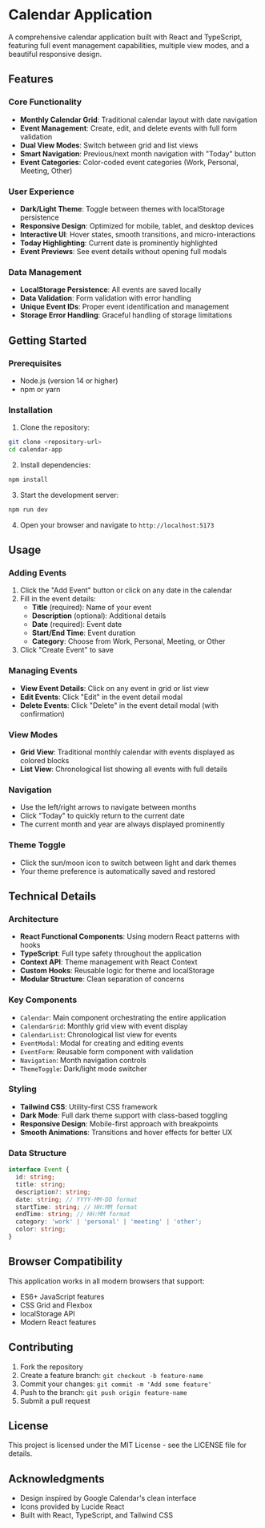 # Calendar Application

A comprehensive calendar application built with React and TypeScript, featuring full event management capabilities, multiple view modes, and a beautiful responsive design.

## Features

### Core Functionality
- **Monthly Calendar Grid**: Traditional calendar layout with date navigation
- **Event Management**: Create, edit, and delete events with full form validation
- **Dual View Modes**: Switch between grid and list views
- **Smart Navigation**: Previous/next month navigation with "Today" button
- **Event Categories**: Color-coded event categories (Work, Personal, Meeting, Other)

### User Experience
- **Dark/Light Theme**: Toggle between themes with localStorage persistence
- **Responsive Design**: Optimized for mobile, tablet, and desktop devices
- **Interactive UI**: Hover states, smooth transitions, and micro-interactions
- **Today Highlighting**: Current date is prominently highlighted
- **Event Previews**: See event details without opening full modals

### Data Management
- **LocalStorage Persistence**: All events are saved locally
- **Data Validation**: Form validation with error handling
- **Unique Event IDs**: Proper event identification and management
- **Storage Error Handling**: Graceful handling of storage limitations

## Getting Started

### Prerequisites
- Node.js (version 14 or higher)
- npm or yarn

### Installation

1. Clone the repository:
```bash
git clone <repository-url>
cd calendar-app
```

2. Install dependencies:
```bash
npm install
```

3. Start the development server:
```bash
npm run dev
```

4. Open your browser and navigate to `http://localhost:5173`

## Usage

### Adding Events
1. Click the "Add Event" button or click on any date in the calendar
2. Fill in the event details:
   - **Title** (required): Name of your event
   - **Description** (optional): Additional details
   - **Date** (required): Event date
   - **Start/End Time**: Event duration
   - **Category**: Choose from Work, Personal, Meeting, or Other
3. Click "Create Event" to save

### Managing Events
- **View Event Details**: Click on any event in grid or list view
- **Edit Events**: Click "Edit" in the event detail modal
- **Delete Events**: Click "Delete" in the event detail modal (with confirmation)

### View Modes
- **Grid View**: Traditional monthly calendar with events displayed as colored blocks
- **List View**: Chronological list showing all events with full details

### Navigation
- Use the left/right arrows to navigate between months
- Click "Today" to quickly return to the current date
- The current month and year are always displayed prominently

### Theme Toggle
- Click the sun/moon icon to switch between light and dark themes
- Your theme preference is automatically saved and restored

## Technical Details

### Architecture
- **React Functional Components**: Using modern React patterns with hooks
- **TypeScript**: Full type safety throughout the application
- **Context API**: Theme management with React Context
- **Custom Hooks**: Reusable logic for theme and localStorage
- **Modular Structure**: Clean separation of concerns

### Key Components
- `Calendar`: Main component orchestrating the entire application
- `CalendarGrid`: Monthly grid view with event display
- `CalendarList`: Chronological list view for events
- `EventModal`: Modal for creating and editing events
- `EventForm`: Reusable form component with validation
- `Navigation`: Month navigation controls
- `ThemeToggle`: Dark/light mode switcher

### Styling
- **Tailwind CSS**: Utility-first CSS framework
- **Dark Mode**: Full dark theme support with class-based toggling
- **Responsive Design**: Mobile-first approach with breakpoints
- **Smooth Animations**: Transitions and hover effects for better UX

### Data Structure
```typescript
interface Event {
  id: string;
  title: string;
  description?: string;
  date: string; // YYYY-MM-DD format
  startTime: string; // HH:MM format
  endTime: string; // HH:MM format
  category: 'work' | 'personal' | 'meeting' | 'other';
  color: string;
}
```

## Browser Compatibility

This application works in all modern browsers that support:
- ES6+ JavaScript features
- CSS Grid and Flexbox
- localStorage API
- Modern React features

## Contributing

1. Fork the repository
2. Create a feature branch: `git checkout -b feature-name`
3. Commit your changes: `git commit -m 'Add some feature'`
4. Push to the branch: `git push origin feature-name`
5. Submit a pull request

## License

This project is licensed under the MIT License - see the LICENSE file for details.

## Acknowledgments

- Design inspired by Google Calendar's clean interface
- Icons provided by Lucide React
- Built with React, TypeScript, and Tailwind CSS